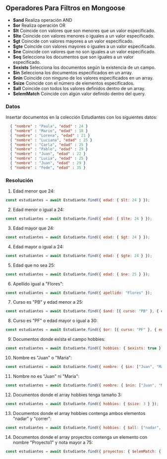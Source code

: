 ## Operadores Para Filtros en Mongoose

- **$and** Realiza operación AND
- **$or** Realiza operación OR
- **$lt** Coincide con valores que son menores que un valor especificado.
- **$lte** Coincide con valores menores o iguales a un valor especificado.
- **$gt** Coincide con valores mayores a un valor especificado.
- **$gte** Coincide con valores mayores o iguales a un valor especificado.
- **$ne** Coincide con valores que no son iguales a un valor especificado.
- **$eq** Selecciona los documentos que son iguales a un valor especificado.
- **$exists** Selecciona los documentos según la existencia de un campo.
- **$in** Selecciona los documentos especificados en un array.
- **$nin** Coincide con ninguno de los valores especificados en un array.
- **$size** Coincide con el número de elementos especificados.
- **$all** Coincide con todos los valores definidos dentro de un array.
- **$elemMatch** Coincide con algún valor definido dentro del query.

### Datos
Insertar documentos en la colección Estudiantes con los siguientes datos:
``` json
  { "nombre" : "Paula", "edad" : 24 }
  { "nombre" : "Mario", "edad" : 18 }
  { "nombre" : "Lorena", "edad" : 21 }
  { "nombre" : "Luciana", "edad" : 25 }
  { "nombre" : "Carla", "edad" : 25 }
  { "nombre" : "Pablo", "edad" : 29 }
  { "nombre" : "Juan", "edad" : 22 }
  { "nombre" : "Lucia", "edad" : 25 }
  { "nombre" : "Juan", "edad" : 29 }
  { "nombre" : "Fede", "edad" : 35 }
```

### Resolución
1. Edad menor que 24:
  ``` javascript
  const estudiantes = await Estudiante.find({ edad: { $lt: 24 } });
  ```
2. Edad menor o igual a 24:
  ``` javascript
  const estudiantes = await Estudiante.find({ edad: { $lte: 24 } });
  ```
3. Edad mayor que 24:
  ``` javascript
  const estudiantes = await Estudiante.find({ edad: { $gt: 24 } });
  ```
4. Edad mayor o igual a 24:
  ``` javascript
  const estudiantes = await Estudiante.find({ edad: { $gte: 24 } });
  ```
5. Edad que no sea 25:
  ``` javascript
  const estudiantes = await Estudiante.find({ edad: { $ne: 25 } });
  ```
6. Apellido igual a "Flores":
  ``` javascript
  const estudiantes = await Estudiante.find({ apellido: "Flores" });
  ```
7. Curso es "PB" y edad menor a 25:
  ``` javascript
  const estudiantes = await Estudiante.find({ $and: [{ curso: "PB" }, { edad: { $lt: 25 } }] });
  ```
8. Curso es "PF" o edad mayor o igual a 30:
  ``` javascript
  const estudiantes = await Estudiante.find({ $or: [{ curso: "PF" }, { edad: { $gte: 30 } }] });
  ```
9. Documentos donde exista el campo hobbies:
  ``` javascript
  const estudiantes = await Estudiante.find({ hobbies: { $exists: true } });
  ```
10. Nombre es "Juan" o "Maria":
  ``` javascript
  const estudiantes = await Estudiante.find({ nombre: { $in: ["Juan", "Maria"] } });
  ```
11. Nombre no es "Juan" ni "Maria":
  ``` javascript
  const estudiantes = await Estudiante.find({ nombre: { $nin: ["Juan", "Maria"] } });
  ```
12. Documentos donde el array hobbies tenga tamaño 3:
  ``` javascript
  const estudiantes = await Estudiante.find({ hobbies: { $size: 3 } });
  ```
13. Documentos donde el array hobbies contenga ambos elementos "nadar" y "correr":
  ``` javascript
  const estudiantes = await Estudiante.find({ hobbies: { $all: ["nadar", "correr"] } });
  ```
14. Documentos donde el array proyectos contenga un elemento con nombre "Proyecto1" y nota mayor a 75:
  ``` javascript
  const estudiantes = await Estudiante.find({ proyectos: { $elemMatch: { nombre: "Proyecto1", nota: { $gt: 75 } } } });
  ```